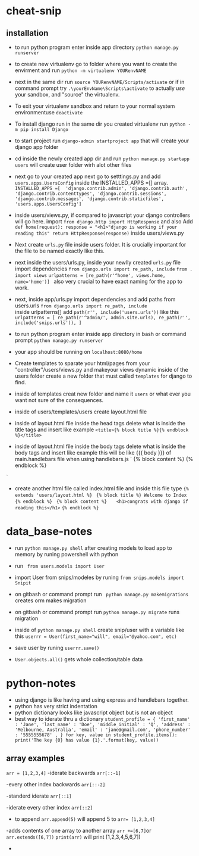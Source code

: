 # cheat-snip
## installation
* to run python program enter inside app directory `python manage.py runserver`
* to create new virtualenv go to folder where you want to create the envirment and run `python -m virtualenv YOURenvNAME`
* next in the same dir run `source YOURenvNAME/Scripts/activate` or if in command prompt try `.\yourEnvName\Scripts\activate` to actually _use_ your sandbox, and "source" the virtualenv.
* To exit your virtualenv sandbox and return to your normal system environmentuse `deactivate`
* To install django run in the same dir you created virtualenv run `python -m pip install Django`
* to start project run `django-admin startproject app` that will create your django app folder
* cd inside the newly created app dir and run `python manage.py startapp users` will create user folder wirh alot other files
* next go to your created app next go to setttings.py and add `users.apps.UsersConfig` inside the  INSTALLED_APPS =[] array.
 `INSTALLED_APPS =[ 
    'django.contrib.admin',
    'django.contrib.auth',
    'django.contrib.contenttypes',
    'django.contrib.sessions',
    'django.contrib.messages',
    'django.contrib.staticfiles',
    'users.apps.UsersConfig']`

* inside users/views.py, if compared to javascript your django controllers will go here.
import `from django.http import HttpResponse` and also
Add `def home(request): response = "<h1>"django is working if your reading this" return HttpResponse(response)` 
inside users/views.py

* Next create `urls.py` file inside users folder. It is crucially important for the file to be named exactly like this.

* next inside the users/urls.py, inside your newlly created `urls.py` file import dependencies
`from django.urls import re_path, include`
`from . import views` 
`urlpatterns = [re_path(r'^home', views.home, name='home')] `
also very crucial to have exact naming for the app to work.

* next, inside app/urls.py import dependencies and add paths from users.urls
`from django.urls import re_path, include`  
inside urlpatterns[] add ` path(r'', include('users.urls')) ` like this
  ` urlpatterns = [
    re_path(r'^admin/', admin.site.urls),
    re_path(r'', include('snips.urls')),
]`



* to run python program enter inside app directory in bash or command prompt `python manage.py runserver`
* your app should be running on `localhost:8080/home`
* Create templates to sparate your html/pages from your "controller"/users/views.py and makeyour views dynamic inside of the users folder create a new folder that must called `templates` for django to find. 
* inside of templates creat new folder and name it `users` or what ever you want not sure of the consequences.
* inside of users/templates/users create layout.html file
* inside of layout.html file inside the head tags delete what is inside the title tags and insert like example
`<title>{% block title %}{% endblock %}</title>`

* inside of layout.html file inside the body tags delete what is inside the body tags and insert like example
this will be like {{{ body }}} of main.handlebars file when using handlebars.js
`<body>
{% block content %}
{% endblock %}
</body> `

* create another html file called index.html file and inside this file type
 `{% extends 'users/layout.html %} `
 `{% block title %} Welcome to Index {% endblock %} `
 ` {% block content %}   `
  ` <h1>congrats with django if reading this</h1>`
  `{% endblock %}`




# data_base-notes
* run `python manage.py shell` after creating models to load app to memory by runing powershell with python
* run ` from users.models import User`
* import User from snips/modeles by runing ` from snips.models import Snipit `

* on gitbash or command prompt run ` python manage.py makemigrations` creates orm makes migration
* on gitbash or command prompt run ` python manage.py migrate ` runs migration
* inside of `python manage.py shell` create snip/user with a variable like this `userrr = User(first_name="will", email="@yahoo.com", etc)`
* save user by runing ` userrr.save() `
* `User.objects.all()` gets whole collection/table data




 


# python-notes
- using django is like having and using express and handlebars together. 
- python has very strict indentation
- python dictionary looks like javascript object but is not an object
- best way to iderate thru a dictionary
`student_profile = {
        'first_name' : 'Jane',
        'last_name' : 'Doe',
        'middle_initial' : 'Q',
        'address' : 'Melbourne, Australia',
        'email' : 'jane@gmail.com',
        'phone_number' : '5555555678' ,
        }
for key, value in student_profile.items():
    print('The key {0} has value {1}.'.format(key, value))`

## array examples
`arr = [1,2,3,4]`
-iderate backwards `arr[::-1]`

-every other index backwards `arr[::-2]`

-standerd iderate `arr[::1]`

-iderate every other index `arr[::2]`

- to append `arr.append(5)` will append 5 to `arr= [1,2,3,4]`

-adds contents of one array to another array `arr +=[6,7]`or `arr.extends([6,7])`
`print(arr)` will print [1,2,3,4,5,6,7])

-